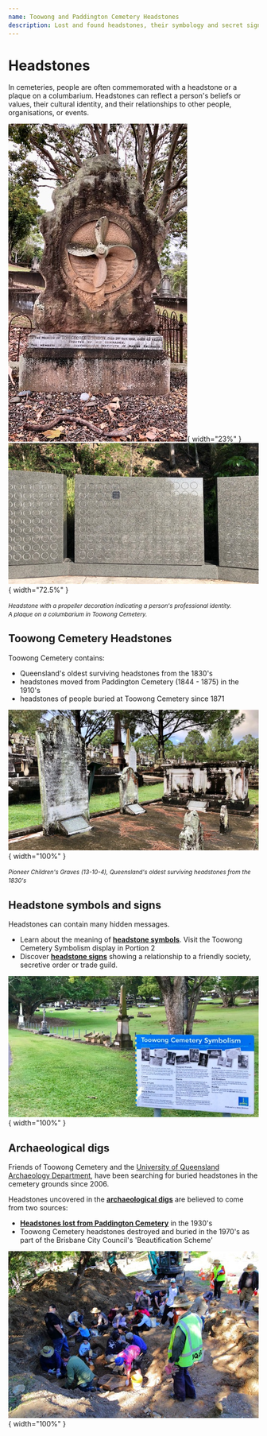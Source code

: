 ```yaml
---
name: Toowong and Paddington Cemetery Headstones
description: Lost and found headstones, their symbology and secret signs
---
```


# Headstones

In cemeteries, people are often commemorated with a headstone or a plaque on a columbarium. Headstones can reflect a person's beliefs or values, their cultural identity, and their relationships to other people, organisations, or events.

![Headstone with a propeller decoration](../assets/propeller-headstone.jpg){ width="23%" } ![Toowong Cemetery Columbarium](../assets/columbarium.jpg){ width="72.5%" }

*<small>Headstone with a propeller decoration indicating a person's professional identity. <br>
A plaque on a columbarium in Toowong Cemetery.</small>*


## Toowong Cemetery Headstones 

Toowong Cemetery contains:

- Queensland's oldest surviving headstones from the 1830's
- headstones moved from Paddington Cemetery (1844 - 1875) in the 1910's
- headstones of people buried at Toowong Cemetery since 1871 

<!-- Show below memorable memorials not in BCC self-guided walks (photos of ralston, mayne, oldest ) -->

![Pioneer Children's Graves at Toowong Cemetery](../assets/pioneer-childrens-graves-13-10-4.jpg){ width="100%" }

*<small>Pioneer Children's Graves (13-10-4), Queensland's oldest surviving headstones from the 1830's </small>*


## Headstone symbols and signs

Headstones can contain many hidden messages. 

- Learn about the meaning of **[headstone symbols](symbols.md)**. Visit the Toowong Cemetery Symbolism display in Portion 2
- Discover **[headstone signs](signs.md)** showing a relationship to a friendly society, secretive order or trade guild.

![Headstone Symbolism Display](../assets/symbolism-display.jpg){ width="100%" }


## Archaeological digs

Friends of Toowong Cemetery and the [University of Queensland Archaeology Department](https://social-science.uq.edu.au/undergraduate/archaeology), have been searching for buried headstones in the cemetery grounds since 2006. 

Headstones uncovered in the **[archaeological digs](archaeological-digs.md)** are believed to come from two sources: 

- **[Headstones lost from Paddington Cemetery](lost-paddington-headstones.md)** in the 1930's 
- Toowong Cemetery headstones destroyed and buried in the 1970's as part of the Brisbane City Council's 'Beautification Scheme'

![Toowong Cemetery Archaeological Dig, 2013](../assets/images/digs/2013/fotc-2013-dig-5.jpg){ width="100%" }
